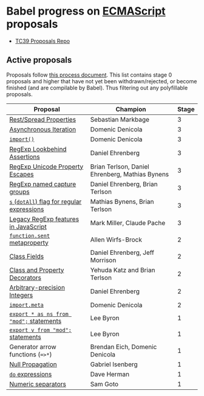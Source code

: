 # Babel progress on [ECMAScript](https://github.com/tc39/ecma262) proposals

 - [TC39 Proposals Repo](https://github.com/tc39/proposals)

## Active proposals

Proposals follow [this process document](https://tc39.github.io/process-document/).
This list contains stage 0 proposals and higher that have not yet been withdrawn/rejected, or become finished (and are compilable by Babel). Thus filtering out any polyfillable proposals.

| Proposal                                                                                                    | Champion                           | Stage |
|-------------------------------------------------------------------------------------------------------------|------------------------------------|-------|
| [Rest/Spread Properties](https://github.com/tc39/proposal-object-rest-spread)                               | Sebastian Markbage                 | 3 |
| [Asynchronous Iteration](https://github.com/tc39/proposal-async-iteration)                                  | Domenic Denicola                   | 3 |
| [`import()`](https://github.com/tc39/proposal-dynamic-import)                                               | Domenic Denicola                   | 3 |
| [RegExp Lookbehind Assertions](https://github.com/tc39/proposal-regexp-lookbehind)                          | Daniel Ehrenberg                   | 3 |
| [RegExp Unicode Property Escapes](https://github.com/tc39/proposal-regexp-unicode-property-escapes)         | Brian Terlson, Daniel Ehrenberg, Mathias Bynens | 3 |
| [RegExp named capture groups](https://github.com/tc39/proposal-regexp-named-groups)                         | Daniel Ehrenberg, Brian Terlson    | 3 |
| [`s` (`dotAll`) flag for regular expressions](https://github.com/mathiasbynens/es-regexp-dotall-flag)       | Mathias Bynens, Brian Terlson      | 3 |
| [Legacy RegExp features in JavaScript](https://github.com/tc39/proposal-regexp-legacy-features)             | Mark Miller, Claude Pache          | 3 |
| [`function.sent` metaproperty](https://github.com/allenwb/ESideas/blob/master/Generator%20metaproperty.md)  | Allen Wirfs-Brock                  | 2 |
| [Class Fields](https://github.com/tc39/proposal-class-fields)                                               | Daniel Ehrenberg, Jeff Morrison    | 2 |
| [Class and Property Decorators](http://tc39.github.io/proposal-decorators/)                                 | Yehuda Katz and Brian Terlson      | 2 |
| [Arbitrary-precision Integers](https://github.com/tc39/proposal-integer)                                    | Daniel Ehrenberg                   | 2 |
| [`import.meta`](https://github.com/tc39/proposal-import-meta)                                               | Domenic Denicola                   | 2 |
| [`export * as ns from "mod";` statements](https://github.com/leebyron/ecmascript-export-ns-from)            | Lee Byron                          | 1 |
| [`export v from "mod";` statements](https://github.com/leebyron/ecmascript-export-default-from)             | Lee Byron                          | 1 |
| Generator arrow functions (`=>*`)                                                                           | Brendan Eich, Domenic Denicola     | 1 |
| [Null Propagation](https://docs.google.com/presentation/d/11O_wIBBbZgE1bMVRJI8kGnmC6dWCBOwutbN9SWOK0fU/view) | Gabriel Isenberg                  | 1 |
| [`do` expressions](https://gist.github.com/dherman/1c97dfb25179fa34a41b5fff040f9879)                         | Dave Herman                       | 1 |
| [Numeric separators](https://github.com/samuelgoto/proposal-numeric-separator)                               | Sam Goto                          | 1 |

